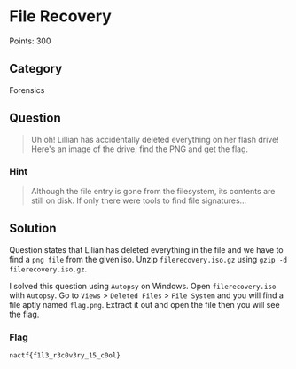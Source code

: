 # File Recovery
Points: 300

## Category
Forensics

## Question
>Uh oh! Lillian has accidentally deleted everything on her flash drive! Here's an image of the drive; find the PNG and get the flag. 

### Hint
>Although the file entry is gone from the filesystem, its contents are still on disk.
>If only there were tools to find file signatures...

## Solution
Question states that Lilian has deleted everything in the file and we have to find a `png file` from the given iso.
Unzip `filerecovery.iso.gz` using `gzip -d filerecovery.iso.gz`.

I solved this question using `Autopsy` on Windows.
Open `filerecovery.iso` with `Autopsy`.
Go to `Views` > `Deleted Files` > `File System` and you will find a file aptly named `flag.png`.
Extract it out and open the file then you will see the flag.

### Flag
`nactf{f1l3_r3c0v3ry_15_c0ol}`
